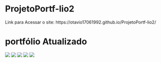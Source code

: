 # ProjetoPortf-lio2

<div>Link para Acessar o site: <a>https://otavio17061992.github.io/ProjetoPortf-lio2/</a></div>

<h1>portfólio Atualizado</h1>

<img src="https://user-images.githubusercontent.com/93503467/165438968-36c590d5-924f-4895-af96-b7ab0951c58c.png"/>
<img src="https://user-images.githubusercontent.com/93503467/165438976-d9a72647-cebb-44e2-930d-1f9be11bcc6a.png"/>
<img src="https://user-images.githubusercontent.com/93503467/165438971-078ddd3f-d3a0-4051-81f6-b1ffb7534611.png"/>
<img src="https://user-images.githubusercontent.com/93503467/165438974-bcc9298b-0f86-4c46-9304-ec36c6470300.png"/>
<img src="https://user-images.githubusercontent.com/93503467/165438977-f620b1a4-fdb5-49cc-b22f-8aea8e80c912.png"/>
